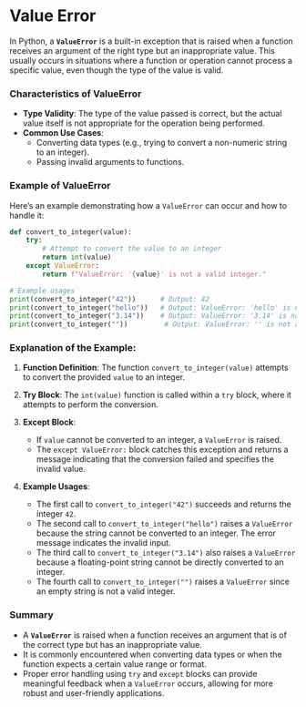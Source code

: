 # Value Error
In Python, a **`ValueError`** is a built-in exception that is raised when a function receives an argument of the right type but an inappropriate value. This usually occurs in situations where a function or operation cannot process a specific value, even though the type of the value is valid.

### Characteristics of ValueError

- **Type Validity**: The type of the value passed is correct, but the actual value itself is not appropriate for the operation being performed.
- **Common Use Cases**: 
  - Converting data types (e.g., trying to convert a non-numeric string to an integer).
  - Passing invalid arguments to functions.

### Example of ValueError

Here’s an example demonstrating how a `ValueError` can occur and how to handle it:

```python
def convert_to_integer(value):
    try:
        # Attempt to convert the value to an integer
        return int(value)
    except ValueError:
        return f"ValueError: '{value}' is not a valid integer."

# Example usages
print(convert_to_integer("42"))      # Output: 42
print(convert_to_integer("hello"))   # Output: ValueError: 'hello' is not a valid integer.
print(convert_to_integer("3.14"))    # Output: ValueError: '3.14' is not a valid integer.
print(convert_to_integer(""))         # Output: ValueError: '' is not a valid integer.
```

### Explanation of the Example:

1. **Function Definition**: The function `convert_to_integer(value)` attempts to convert the provided `value` to an integer.

2. **Try Block**: The `int(value)` function is called within a `try` block, where it attempts to perform the conversion.

3. **Except Block**: 
   - If `value` cannot be converted to an integer, a `ValueError` is raised.
   - The `except ValueError:` block catches this exception and returns a message indicating that the conversion failed and specifies the invalid value.

4. **Example Usages**:
   - The first call to `convert_to_integer("42")` succeeds and returns the integer `42`.
   - The second call to `convert_to_integer("hello")` raises a `ValueError` because the string cannot be converted to an integer. The error message indicates the invalid input.
   - The third call to `convert_to_integer("3.14")` also raises a `ValueError` because a floating-point string cannot be directly converted to an integer.
   - The fourth call to `convert_to_integer("")` raises a `ValueError` since an empty string is not a valid integer.

### Summary

- A **`ValueError`** is raised when a function receives an argument that is of the correct type but has an inappropriate value.
- It is commonly encountered when converting data types or when the function expects a certain value range or format.
- Proper error handling using `try` and `except` blocks can provide meaningful feedback when a `ValueError` occurs, allowing for more robust and user-friendly applications.